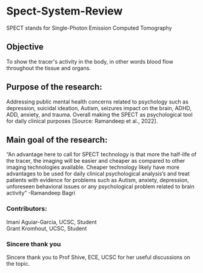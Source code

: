 # Spect-System-Review
SPECT stands for Single-Photon Emission Computed Tomography
## Objective 
To show the tracer's activity in the body, in other words blood flow throughout the tissue and organs. 
## Purpose of the research: 
Addressing public mental health concerns related to psychology 
such as depression, suicidal ideation, Autism, seizures impact on the brain, ADHD, ADD, anxiety, and trauma. 
Overall making the SPECT as psychological tool for daily clinical purposes [Source: Ramandeep et al., 2022].
## Main goal of the research: 
“An advantage here to call for SPECT technology is that more
the half-life of the tracer, the imaging will be easier and cheaper as compared to other
imaging technologies available. Cheaper technology likely have more advantages to be used
for daily clinical psychological analysis’s and treat patients with evidence for problems such
as Autism, anxiety, depression, unforeseen behavioral issues or any psychological problem
related to brain activity” -Ramandeep Bagri 

### Contributors:
Imani Aguiar-Garcia, UCSC, Student <br/>
Grant Kromhout, UCSC, Student 

### Sincere thank you 
Sincere thank you to Prof Shive, ECE, UCSC for her useful discussions on the topic.
